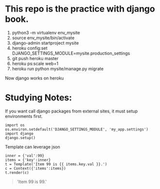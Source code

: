 # This repo is the practice with django book.

1. python3 -m virtualenv env_mysite  
2. source env_mysite/bin/activate  
3. django-admin startproject mysite  
4. heroku config:set DJANGO_SETTINGS_MODULE=mysite.production_settings
5. git push heroku master
6. heroku ps:scale web=1
7. heroku run python mysite/manage.py migrate

Now django works on heroku

# Studying Notes:
If you want call django packages from external sites, it must setup environments first.

```
import os
os.environ.setdefault('DJANGO_SETTINGS_MODULE', 'my_app.settings')
import django
django.setup()
```

Template can leverage json

```
inner = {'val':99}
items = {'key':inner}
t = Template('Item 99 is {{ items.key.val }}.')
c = Context({'items':items})
t.render(c)
```

> 'Item 99 is 99.'
